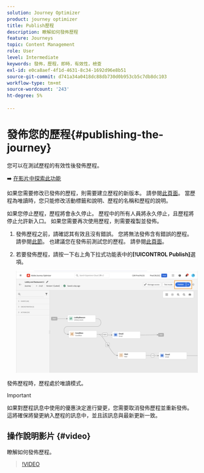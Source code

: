 ```yaml
---
solution: Journey Optimizer
product: journey optimizer
title: Publish歷程
description: 瞭解如何發佈歷程
feature: Journeys
topic: Content Management
role: User
level: Intermediate
keywords: 發佈，歷程，即時，有效性，檢查
exl-id: e0ca8aef-4f1d-4631-8c34-1692d96e8b51
source-git-commit: d741a34a0418dc88db730d0b953cb5c7db8dc103
workflow-type: tm+mt
source-wordcount: '243'
ht-degree: 5%

---
```


# 發佈您的歷程{#publishing-the-journey}

您可以在測試歷程的有效性後發佈歷程。

➡️ [在影片中探索此功能](#video)

如果您需要修改已發佈的歷程，則需要建立歷程的新版本。 請參閱[此頁面](../building-journeys/journey.md)。 當歷程為唯讀時，您只能修改活動標籤和說明、歷程的名稱和歷程的說明。

如果您停止歷程，歷程將會永久停止。 歷程中的所有人員將永久停止，且歷程將停止允許新入口。 如果您需要再次使用歷程，則需要複製並發佈。

1. 發佈歷程之前，請確認其有效且沒有錯誤。 您將無法發佈含有錯誤的歷程。 請參閱[此節](../building-journeys/troubleshooting.md#checking-for-errors-before-testing)。 也建議您在發佈前測試您的歷程。 請參閱[此頁面](../building-journeys/testing-the-journey.md)。
1. 若要發佈歷程，請按一下右上角下拉式功能表中的&#x200B;**[!UICONTROL Publish]**&#x200B;選項。

   ![](assets/journeyuc1_18.png)

發佈歷程時，歷程處於唯讀模式。

>[!IMPORTANT]
>
>如果對歷程訊息中使用的優惠決定進行變更，您需要取消發佈歷程並重新發佈。  這將確保將變更納入歷程的訊息中，並且該訊息與最新更新一致。

## 操作說明影片 {#video}

瞭解如何發佈歷程。

>[!VIDEO](https://video.tv.adobe.com/v/3424998?quality=12)